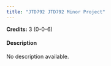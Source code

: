 ```yaml
---
title: "JTD792 JTD792 Minor Project"
---
```

**Credits:** 3 (0-0-6)

#### Description
No description available.